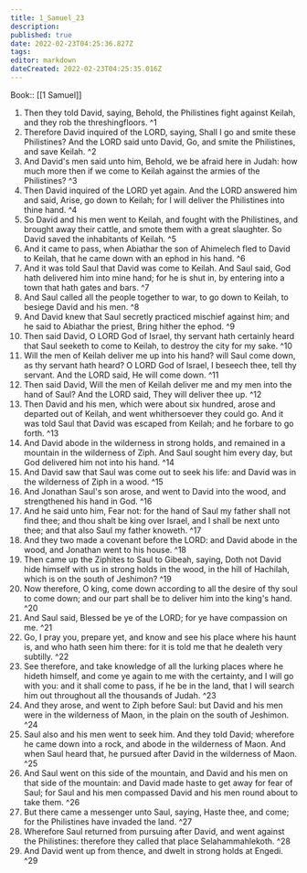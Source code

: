 ```yaml
---
title: 1_Samuel_23
description: 
published: true
date: 2022-02-23T04:25:36.827Z
tags: 
editor: markdown
dateCreated: 2022-02-23T04:25:35.016Z
---
```


 Book:: [[1 Samuel]]
 1. Then they told David, saying, Behold, the Philistines fight against Keilah, and they rob the threshingfloors. ^1
 2. Therefore David inquired of the LORD, saying, Shall I go and smite these Philistines? And the LORD said unto David, Go, and smite the Philistines, and save Keilah. ^2
 3. And David's men said unto him, Behold, we be afraid here in Judah: how much more then if we come to Keilah against the armies of the Philistines? ^3
 4. Then David inquired of the LORD yet again. And the LORD answered him and said, Arise, go down to Keilah; for I will deliver the Philistines into thine hand. ^4
 5. So David and his men went to Keilah, and fought with the Philistines, and brought away their cattle, and smote them with a great slaughter. So David saved the inhabitants of Keilah. ^5
 6. And it came to pass, when Abiathar the son of Ahimelech fled to David to Keilah, that he came down with an ephod in his hand. ^6
 7. And it was told Saul that David was come to Keilah. And Saul said, God hath delivered him into mine hand; for he is shut in, by entering into a town that hath gates and bars. ^7
 8. And Saul called all the people together to war, to go down to Keilah, to besiege David and his men. ^8
 9. And David knew that Saul secretly practiced mischief against him; and he said to Abiathar the priest, Bring hither the ephod. ^9
 10. Then said David, O LORD God of Israel, thy servant hath certainly heard that Saul seeketh to come to Keilah, to destroy the city for my sake. ^10
 11. Will the men of Keilah deliver me up into his hand? will Saul come down, as thy servant hath heard? O LORD God of Israel, I beseech thee, tell thy servant. And the LORD said, He will come down. ^11
 12. Then said David, Will the men of Keilah deliver me and my men into the hand of Saul? And the LORD said, They will deliver thee up. ^12
 13. Then David and his men, which were about six hundred, arose and departed out of Keilah, and went whithersoever they could go. And it was told Saul that David was escaped from Keilah; and he forbare to go forth. ^13
 14. And David abode in the wilderness in strong holds, and remained in a mountain in the wilderness of Ziph. And Saul sought him every day, but God delivered him not into his hand. ^14
 15. And David saw that Saul was come out to seek his life: and David was in the wilderness of Ziph in a wood. ^15
 16. And Jonathan Saul's son arose, and went to David into the wood, and strengthened his hand in God. ^16
 17. And he said unto him, Fear not: for the hand of Saul my father shall not find thee; and thou shalt be king over Israel, and I shall be next unto thee; and that also Saul my father knoweth. ^17
 18. And they two made a covenant before the LORD: and David abode in the wood, and Jonathan went to his house. ^18
 19. Then came up the Ziphites to Saul to Gibeah, saying, Doth not David hide himself with us in strong holds in the wood, in the hill of Hachilah, which is on the south of Jeshimon? ^19
 20. Now therefore, O king, come down according to all the desire of thy soul to come down; and our part shall be to deliver him into the king's hand. ^20
 21. And Saul said, Blessed be ye of the LORD; for ye have compassion on me. ^21
 22. Go, I pray you, prepare yet, and know and see his place where his haunt is, and who hath seen him there: for it is told me that he dealeth very subtilly. ^22
 23. See therefore, and take knowledge of all the lurking places where he hideth himself, and come ye again to me with the certainty, and I will go with you: and it shall come to pass, if he be in the land, that I will search him out throughout all the thousands of Judah. ^23
 24. And they arose, and went to Ziph before Saul: but David and his men were in the wilderness of Maon, in the plain on the south of Jeshimon. ^24
 25. Saul also and his men went to seek him. And they told David; wherefore he came down into a rock, and abode in the wilderness of Maon. And when Saul heard that, he pursued after David in the wilderness of Maon. ^25
 26. And Saul went on this side of the mountain, and David and his men on that side of the mountain: and David made haste to get away for fear of Saul; for Saul and his men compassed David and his men round about to take them. ^26
 27. But there came a messenger unto Saul, saying, Haste thee, and come; for the Philistines have invaded the land. ^27
 28. Wherefore Saul returned from pursuing after David, and went against the Philistines: therefore they called that place Selahammahlekoth. ^28
 29. And David went up from thence, and dwelt in strong holds at Engedi. ^29
